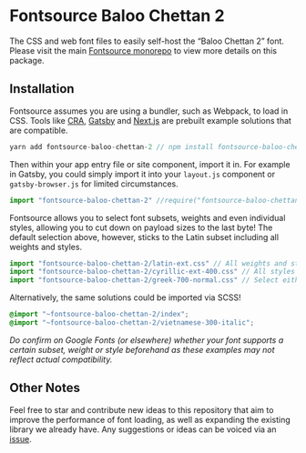 # Fontsource Baloo Chettan 2

The CSS and web font files to easily self-host the “Baloo Chettan 2” font. Please visit the main [Fontsource monorepo](https://github.com/DecliningLotus/fontsource) to view more details on this package.

## Installation

Fontsource assumes you are using a bundler, such as Webpack, to load in CSS. Tools like [CRA](https://create-react-app.dev/), [Gatsby](https://www.gatsbyjs.org/) and [Next.js](https://nextjs.org/) are prebuilt example solutions that are compatible.

```javascript
yarn add fontsource-baloo-chettan-2 // npm install fontsource-baloo-chettan-2
```

Then within your app entry file or site component, import it in. For example in Gatsby, you could simply import it into your `layout.js` component or `gatsby-browser.js` for limited circumstances.

```javascript
import "fontsource-baloo-chettan-2" //require("fontsource-baloo-chettan-2")
```

Fontsource allows you to select font subsets, weights and even individual styles, allowing you to cut down on payload sizes to the last byte! The default selection above, however, sticks to the Latin subset including all weights and styles.

```javascript
import "fontsource-baloo-chettan-2/latin-ext.css" // All weights and styles included.
import "fontsource-baloo-chettan-2/cyrillic-ext-400.css" // All styles included.
import "fontsource-baloo-chettan-2/greek-700-normal.css" // Select either normal or italic.
```

Alternatively, the same solutions could be imported via SCSS!

```scss
@import "~fontsource-baloo-chettan-2/index";
@import "~fontsource-baloo-chettan-2/vietnamese-300-italic";
```

_Do confirm on Google Fonts (or elsewhere) whether your font supports a certain subset, weight or style beforehand as these examples may not reflect actual compatibility._

## Other Notes

Feel free to star and contribute new ideas to this repository that aim to improve the performance of font loading, as well as expanding the existing library we already have. Any suggestions or ideas can be voiced via an [issue](https://github.com/DecliningLotus/fontsource/issues).
